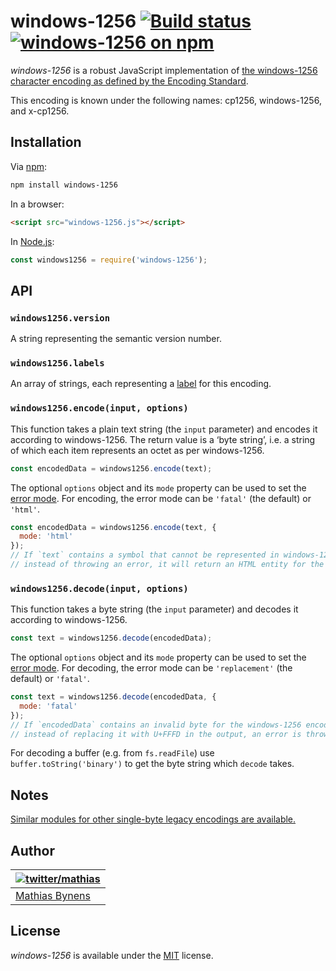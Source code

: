 # windows-1256 [![Build status](https://github.com/mathiasbynens/windows-1256/workflows/run-checks/badge.svg)](https://github.com/mathiasbynens/windows-1256/actions?query=workflow%3Arun-checks) [![windows-1256 on npm](https://img.shields.io/npm/v/windows-1256)](https://www.npmjs.com/package/windows-1256)

_windows-1256_ is a robust JavaScript implementation of [the windows-1256 character encoding as defined by the Encoding Standard](https://encoding.spec.whatwg.org/#windows-1256).

This encoding is known under the following names: cp1256, windows-1256, and x-cp1256.

## Installation

Via [npm](https://www.npmjs.com/):

```bash
npm install windows-1256
```

In a browser:

```html
<script src="windows-1256.js"></script>
```

In [Node.js](https://nodejs.org/):

```js
const windows1256 = require('windows-1256');
```

## API

### `windows1256.version`

A string representing the semantic version number.

### `windows1256.labels`

An array of strings, each representing a [label](https://encoding.spec.whatwg.org/#label) for this encoding.

### `windows1256.encode(input, options)`

This function takes a plain text string (the `input` parameter) and encodes it according to windows-1256. The return value is a ‘byte string’, i.e. a string of which each item represents an octet as per windows-1256.

```js
const encodedData = windows1256.encode(text);
```

The optional `options` object and its `mode` property can be used to set the [error mode](https://encoding.spec.whatwg.org/#error-mode). For encoding, the error mode can be `'fatal'` (the default) or `'html'`.

```js
const encodedData = windows1256.encode(text, {
  mode: 'html'
});
// If `text` contains a symbol that cannot be represented in windows-1256,
// instead of throwing an error, it will return an HTML entity for the symbol.
```

### `windows1256.decode(input, options)`

This function takes a byte string (the `input` parameter) and decodes it according to windows-1256.

```js
const text = windows1256.decode(encodedData);
```

The optional `options` object and its `mode` property can be used to set the [error mode](https://encoding.spec.whatwg.org/#error-mode). For decoding, the error mode can be `'replacement'` (the default) or `'fatal'`.

```js
const text = windows1256.decode(encodedData, {
  mode: 'fatal'
});
// If `encodedData` contains an invalid byte for the windows-1256 encoding,
// instead of replacing it with U+FFFD in the output, an error is thrown.
```

For decoding a buffer (e.g. from `fs.readFile`) use `buffer.toString('binary')` to get the byte string which `decode` takes.

## Notes

[Similar modules for other single-byte legacy encodings are available.](https://www.npmjs.com/browse/keyword/legacy-encoding)

## Author

| [![twitter/mathias](https://gravatar.com/avatar/24e08a9ea84deb17ae121074d0f17125?s=70)](https://twitter.com/mathias "Follow @mathias on Twitter") |
|---|
| [Mathias Bynens](https://mathiasbynens.be/) |

## License

_windows-1256_ is available under the [MIT](https://mths.be/mit) license.
